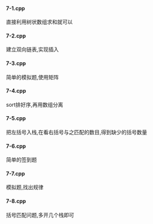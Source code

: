 #### 7-1.cpp

直接利用树状数组求和就可以

#### 7-2.cpp

建立双向链表,实现插入

#### 7-3.cpp

简单的模拟题,使用矩阵

#### 7-4.cpp

sort排好序,再用数组分离

#### 7-5.cpp

把左括号入栈,在看右括号与之匹配的数目,得到缺少的括号数量

#### 7-6.cpp

简单的签到题

#### 7-7.cpp

模拟题,找出规律

#### 7-8.cpp

括号匹配问题,多开几个栈即可


